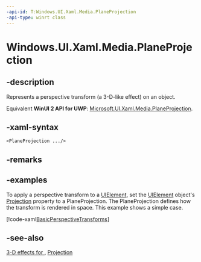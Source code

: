 ```yaml
---
-api-id: T:Windows.UI.Xaml.Media.PlaneProjection
-api-type: winrt class
---
```


<!-- Class syntax.
public class PlaneProjection : Windows.UI.Xaml.Media.Projection, Windows.UI.Xaml.Media.IPlaneProjection
-->

# Windows.UI.Xaml.Media.PlaneProjection

## -description
Represents a perspective transform (a 3-D-like effect) on an object.

Equivalent **WinUI 2 API for UWP**: [Microsoft.UI.Xaml.Media.PlaneProjection](/windows/winui/api/microsoft.ui.xaml.media.planeprojection).

## -xaml-syntax
```xaml
<PlaneProjection .../>
```


## -remarks

## -examples
To apply a perspective transform to a [UIElement](../windows.ui.xaml/uielement.md), set the [UIElement](../windows.ui.xaml/uielement.md) object's [Projection](../windows.ui.xaml/uielement_projection.md) property to a PlaneProjection. The PlaneProjection defines how the transform is rendered in space. This example shows a simple case.



[!code-xaml[BasicPerspectiveTransforms](../windows.ui.xaml/code/BasicPerspectiveTransforms/csharp/MainPage.xaml#SnippetBasicPerspectiveTransforms)]

## -see-also
[3-D effects for ](/previous-versions/windows/apps/hh700359(v=win.10)), [Projection](projection.md)
